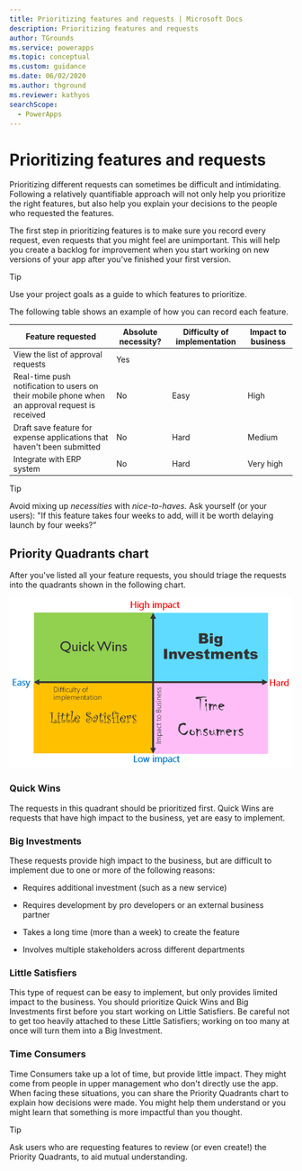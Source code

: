 ```yaml
---
title: Prioritizing features and requests | Microsoft Docs
description: Prioritizing features and requests
author: TGrounds
ms.service: powerapps
ms.topic: conceptual
ms.custom: guidance
ms.date: 06/02/2020
ms.author: thground
ms.reviewer: kathyos
searchScope:  
  - PowerApps
---
```


# Prioritizing features and requests

Prioritizing different requests can sometimes be difficult and intimidating.
Following a relatively quantifiable approach will not only help you prioritize
the right<!--Suggested.--> features, but also help you explain your decisions to the
people who requested the features.

The first step in prioritizing features is to make sure you record every request,
even requests that you might feel are unimportant. This will help you create
a backlog for improvement when you start working on new versions of your
app after you've finished your first version.

> [!TIP]
> Use your project goals as a guide to which features to prioritize.

The following table shows an example of how you can record each feature.

| Feature requested          | Absolute necessity? | Difficulty of implementation | Impact to business |
|----------------------------|---------------------|------------------------------|------------------------|
| View the list of approval requests    | Yes         |               |                        |
| Real-time push notification to users on their mobile phone when an approval request is received | No                      | Easy                             | High                   |
| Draft save feature for expense applications<!--SELF: S/b "reports"?--> that haven't been submitted | No        | Hard      | Medium                 |
| Integrate with ERP system     | No               | Hard                     | Very high      |

> [!TIP]
> Avoid mixing up *necessities* with *nice-to-haves.* Ask yourself (or your users): "If this feature takes four weeks to add, will it be<!--Suggested.--> worth delaying launch  by four weeks?”

## Priority Quadrants chart

After you've listed all your feature requests, you should triage the requests
into the quadrants shown in the following chart.

![Priority quadrants, with an axis for low to high impact and an axis for low to high effort](media/priority-quadrant.png "Priority quadrants, with an axis for low to high impact and an axis for low to high effort")

### Quick Wins

The requests in this quadrant should be prioritized first. Quick Wins are
requests that have high impact to the business, yet are easy to implement.

### Big Investments

These requests provide high impact to the business, but are difficult to
implement due to one or more of the following reasons:

- Requires additional investment (such as a new service)

- Requires development by pro developers or an external business partner

- Takes a long time (more than a week) to create the feature

- Involves multiple stakeholders across different departments

### Little Satisfiers

This type of request can be easy to implement, but only provides limited impact
to the business. You should prioritize Quick Wins and Big Investments first
before you start working on Little Satisfiers. Be careful not to get too heavily
attached to these Little Satisfiers; working on too many at once will turn them into
a Big Investment.<!--Suggested.-->

### Time Consumers

Time Consumers take up a lot of time, but provide little impact. They might come
from people in upper management who don't directly use the app. When facing these situations,
you can share the Priority Quadrants chart to explain how decisions were
made. You might help them understand or you might learn that something is more
impactful than you thought.

> [!TIP]
> Ask users who are requesting features to review (or even create!) the Priority
Quadrants, to aid mutual understanding.
